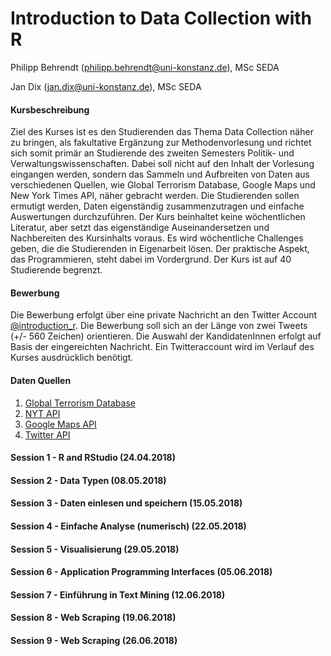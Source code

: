 # Introduction to Data Collection with R

Philipp Behrendt (philipp.behrendt@uni-konstanz.de), MSc SEDA

Jan Dix (jan.dix@uni-konstanz.de), MSc SEDA 

#### Kursbeschreibung

Ziel des Kurses ist es den Studierenden das Thema Data Collection näher zu bringen, als fakultative Ergänzung zur Methodenvorlesung und richtet sich somit primär an Studierende des zweiten Semesters Politik- und Verwaltungswissenschaften. Dabei soll nicht auf den Inhalt der Vorlesung eingangen werden, sondern das Sammeln und Aufbreiten von Daten aus verschiedenen Quellen, wie Global Terrorism Database, Google Maps und New York Times API, näher gebracht werden. Die Studierenden sollen ermutigt werden, Daten eigenständig zusammenzutragen und einfache Auswertungen durchzuführen. Der Kurs beinhaltet keine wöchentlichen Literatur, aber setzt das eigenständige Auseinandersetzen und Nachbereiten des Kursinhalts voraus. Es wird wöchentliche Challenges geben, die die Studierenden in Eigenarbeit lösen. Der praktische Aspekt, das Programmieren, steht dabei im Vordergrund. Der Kurs ist auf 40 Studierende begrenzt.

#### Bewerbung

Die Bewerbung erfolgt über eine private Nachricht an den Twitter Account [\@introduction_r](https://twitter.com/introduction_r). Die Bewerbung soll sich an der Länge von zwei Tweets (+/- 560 Zeichen) orientieren. Die Auswahl der KandidatenInnen erfolgt auf Basis der eingereichten Nachricht. Ein Twitteraccount wird im Verlauf des Kurses ausdrücklich benötigt. 

#### Daten Quellen

1. [Global Terrorism Database](apps.start.umd.edu/gtd/downloads/dataset/GTD_0617dist.zip)
2. [NYT API](https://developer.nytimes.com/)
3. [Google Maps API](https://developers.google.com/maps/)
4. [Twitter API](https://developer.twitter.com/)


#### Session 1 - R and RStudio (24.04.2018)

#### Session 2 - Data Typen (08.05.2018)

#### Session 3 - Daten einlesen und speichern (15.05.2018)

#### Session 4 - Einfache Analyse (numerisch) (22.05.2018)

#### Session 5 - Visualisierung  (29.05.2018)

#### Session 6 - Application Programming Interfaces (05.06.2018)

#### Session 7 - Einführung in Text Mining (12.06.2018)

#### Session 8 - Web Scraping  (19.06.2018)

#### Session 9 - Web Scraping  (26.06.2018)




